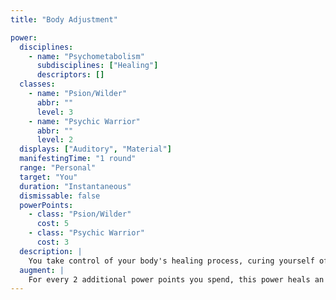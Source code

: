 ```yaml
---
title: "Body Adjustment"

power:
  disciplines:
    - name: "Psychometabolism"
      subdisciplines: ["Healing"]
      descriptors: []
  classes:
    - name: "Psion/Wilder"
      abbr: ""
      level: 3
    - name: "Psychic Warrior"
      abbr: ""
      level: 2
  displays: ["Auditory", "Material"]
  manifestingTime: "1 round"
  range: "Personal"
  target: "You"
  duration: "Instantaneous"
  dismissable: false
  powerPoints:
    - class: "Psion/Wilder"
      cost: 5
    - class: "Psychic Warrior"
      cost: 3
  description: |
    You take control of your body's healing process, curing yourself of 1d12 points of damage. As usual, when regular damage is healed, an equal amount of nonlethal damage is also healed.
  augment: |
    For every 2 additional power points you spend, this power heals an additional 1d12 points of damage.
---
```

